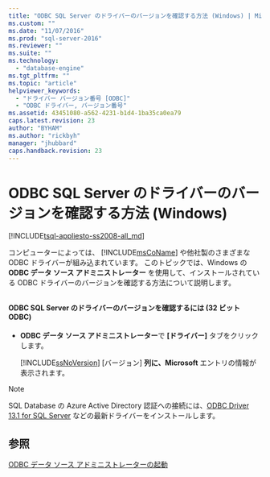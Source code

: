 ```yaml
---
title: "ODBC SQL Server のドライバーのバージョンを確認する方法 (Windows) | Microsoft Docs"
ms.custom: ""
ms.date: "11/07/2016"
ms.prod: "sql-server-2016"
ms.reviewer: ""
ms.suite: ""
ms.technology: 
  - "database-engine"
ms.tgt_pltfrm: ""
ms.topic: "article"
helpviewer_keywords: 
  - "ドライバー バージョン番号 [ODBC]"
  - "ODBC ドライバー, バージョン番号"
ms.assetid: 43451080-a562-4231-b1d4-1ba35ca0ea79
caps.latest.revision: 23
author: "BYHAM"
ms.author: "rickbyh"
manager: "jhubbard"
caps.handback.revision: 23
---
```

# ODBC SQL Server のドライバーのバージョンを確認する方法 (Windows)
[!INCLUDE[tsql-appliesto-ss2008-all_md](../../includes/tsql-appliesto-ss2008-all-md.md)]

  コンピューターによっては、 [!INCLUDE[msCoName](../../includes/msconame-md.md)] や他社製のさまざまな ODBC ドライバーが組み込まれています。 このトピックでは、Windows の **ODBC データ ソース アドミニストレーター** を使用して、インストールされている ODBC ドライバーのバージョンを確認する方法について説明します。  
  
##  <a name="SSMSProcedure"></a>  
  
#### <a name="to-check-the-odbc-sql-server-driver-version-32bit-odbc"></a>ODBC SQL Server のドライバーのバージョンを確認するには (32 ビット ODBC)  
  
-   **ODBC データ ソース アドミニストレーター**で **[ドライバー]** タブをクリックします。  
  
     [!INCLUDE[ssNoVersion](../../includes/ssnoversion-md.md)] [バージョン] **列に、Microsoft** エントリの情報が表示されます。  


> [!NOTE]  
>  SQL Database の Azure Active Directory 認証への接続には、[ODBC Driver 13.1 for SQL Server](https://www.microsoft.com/download/details.aspx?id=53339) などの最新ドライバーをインストールします。   

  
## <a name="see-also"></a>参照  
 [ODBC データ ソース アドミニストレーターの起動](../../database-engine/configure-windows/open-the-odbc-data-source-administrator.md)  
  
  